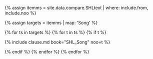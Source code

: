 

<!--원문인용 시작. 상위에서 from, noo 지정 필요-->

{% assign itemms = site.data.compare.SHLtext | where: include.from, include.noo %}

{% assign targets = itemms | map: 'Song' %}

{% for ts in targets %}
{% for t in ts %}
{% if t %}

{% include clause.md book="SHL_Song" noo=t %}

{% endif %}
{% endfor %}
{% endfor %}

<!--원문인용 끝-->
